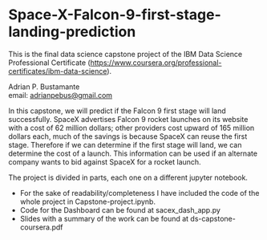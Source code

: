 # Space-X-Falcon-9-first-stage-landing-prediction
This is the final data science capstone project of the IBM Data Science Professional Certificate (https://www.coursera.org/professional-certificates/ibm-data-science).

Adrian P. Bustamante \
email: adrianpebus@gmail.com

In this capstone, we will predict if the Falcon 9 first stage will land successfully. SpaceX advertises Falcon 9 rocket launches on its website with a cost of 62 million dollars;
other providers cost upward of 165 million dollars each, much of the savings is because SpaceX can reuse the first stage. Therefore if we can determine if the first stage will land,
we can determine the cost of a launch. This information can be used if an alternate company wants to bid against SpaceX for a rocket launch.


The project is divided in parts, each one on a different jupyter notebook. 
 - For the sake of readability/completeness I have included the code of the whole project in Capstone-project.ipynb. 
 - Code for the Dashboard can be found at sacex_dash_app.py
 - Slides with a summary of the work can be found at ds-capstone-coursera.pdf
